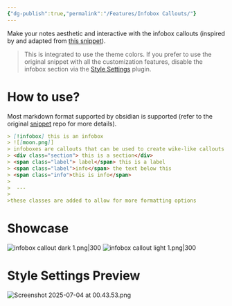 ```yaml
---
{"dg-publish":true,"permalink":"/Features/Infobox Callouts/"}
---
```


Make your notes aesthetic and interactive with the infobox callouts (inspired by and adapted from [this snippet](https://github.com/Avyrra/Infobox-Callouts?tab=readme-ov-file)).

> This is integrated to use the theme colors. If you prefer to use the original snippet with all the customization features, disable the infobox section via the [Style Settings](https://github.com/mgmeyers/obsidian-style-settings) plugin.
# How to use?
Most markdown format supported by obsidian is supported (refer to the original [snippet](https://github.com/Avyrra/Infobox-Callouts?tab=readme-ov-file) repo for more details).
```markdown
> [!infobox] this is an infobox
> ![[moon.png]]
> infoboxes are callouts that can be used to create wike-like callouts
> <div class="section"> this is a section</div>
> <span class="label"> label</span> this is a label
> <span class="label">info</span> the text below this
> <span class="info">this is info</span>
> 
>  ---
> 
>these classes are added to allow for more formatting options
```
# Showcase
![infobox callout dark 1.png|300](/img/user/attachments/infobox%20callout%20dark%201.png)
![infobox callout light 1.png|300](/img/user/attachments/infobox%20callout%20light%201.png)
# Style Settings Preview
![Screenshot 2025-07-04 at 00.43.53.png](/img/user/attachments/Screenshot%202025-07-04%20at%2000.43.53.png)